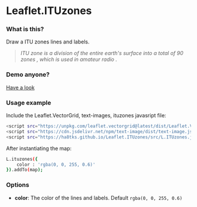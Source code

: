 # Leaflet.ITUzones
### What is this?
Draw a ITU zones lines and labels.
>*ITU zone is a division of the entire earth's surface into a total of 90 zones , which is used in amateur radio .*
### Demo anyone?
[Have a look](https://ha8tks.github.io/Leaflet.ITUzones/examples/)
### Usage example
Include the Leaflet.VectorGrid, text-images, ituzones javasript file:
```bash
<script src="https://unpkg.com/leaflet.vectorgrid@latest/dist/Leaflet.VectorGrid.js"></script>
<script src="https://cdn.jsdelivr.net/npm/text-image/dist/text-image.js"></script>
<script src="https://ha8tks.github.io/Leaflet.ITUzones/src/L.ITUzones.js"></script>
```
After instantiating the map:
```bash
L.ituzones({
	color : 'rgba(0, 0, 255, 0.6)'
}).addTo(map);
```
### Options
- **color**: The color of the lines and labels. Default `rgba(0, 0, 255, 0.6)` 
